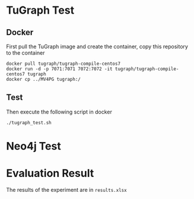 # TuGraph Test
## Docker
First pull the TuGraph image and create the container, copy this repository to the container
```
docker pull tugraph/tugraph-compile-centos7
docker run -d -p 7071:7071 7072:7072 -it tugraph/tugraph-compile-centos7 tugraph
docker cp ../MV4PG tugraph:/
```
## Test
Then execute the following script in docker
```
./tugraph_test.sh
```

# Neo4j Test



# Evaluation Result
The results of the experiment are in `results.xlsx`